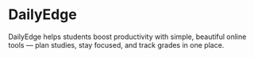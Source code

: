 # DailyEdge
DailyEdge helps students boost productivity with simple, beautiful online tools — plan studies, stay focused, and track grades in one place.
